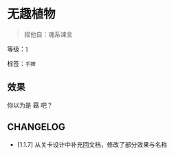 # 无趣植物

> 捏他自：魂系谏言

等级：`1`

标签：`手牌`

## 效果

你以为是 菇 吧？

## CHANGELOG

- [1.1.7] 从关卡设计中补充回文档，修改了部分效果与名称
